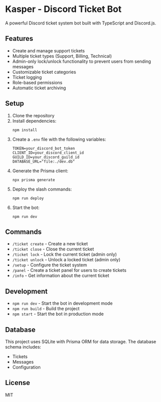 # Kasper - Discord Ticket Bot

A powerful Discord ticket system bot built with TypeScript and Discord.js.

## Features

- Create and manage support tickets
- Multiple ticket types (Support, Billing, Technical)
- Admin-only lock/unlock functionality to prevent users from sending messages
- Customizable ticket categories
- Ticket logging
- Role-based permissions
- Automatic ticket archiving

## Setup

1. Clone the repository
2. Install dependencies:
   ```
   npm install
   ```
3. Create a `.env` file with the following variables:
   ```
   TOKEN=your_discord_bot_token
   CLIENT_ID=your_discord_client_id
   GUILD_ID=your_discord_guild_id
   DATABASE_URL="file:./dev.db"
   ```
4. Generate the Prisma client:
   ```
   npx prisma generate
   ```
5. Deploy the slash commands:
   ```
   npm run deploy
   ```
6. Start the bot:
   ```
   npm run dev
   ```

## Commands

- `/ticket create` - Create a new ticket
- `/ticket close` - Close the current ticket
- `/ticket lock` - Lock the current ticket (admin only)
- `/ticket unlock` - Unlock a locked ticket (admin only)
- `/setup` - Configure the ticket system
- `/panel` - Create a ticket panel for users to create tickets
- `/info` - Get information about the current ticket

## Development

- `npm run dev` - Start the bot in development mode
- `npm run build` - Build the project
- `npm start` - Start the bot in production mode

## Database

This project uses SQLite with Prisma ORM for data storage. The database schema includes:

- Tickets
- Messages
- Configuration

## License

MIT

